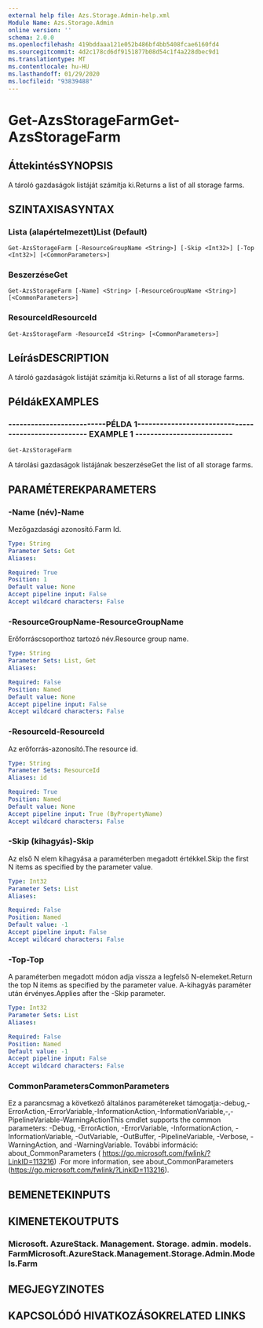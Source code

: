 ```yaml
---
external help file: Azs.Storage.Admin-help.xml
Module Name: Azs.Storage.Admin
online version: ''
schema: 2.0.0
ms.openlocfilehash: 419bddaaa121e052b486bf4bb5408fcae6160fd4
ms.sourcegitcommit: 4d2c178cd6df9151877b08d54c1f4a228dbec9d1
ms.translationtype: MT
ms.contentlocale: hu-HU
ms.lasthandoff: 01/29/2020
ms.locfileid: "93839488"
---
```

# <span data-ttu-id="a8c2f-101">Get-AzsStorageFarm</span><span class="sxs-lookup"><span data-stu-id="a8c2f-101">Get-AzsStorageFarm</span></span>

## <span data-ttu-id="a8c2f-102">Áttekintés</span><span class="sxs-lookup"><span data-stu-id="a8c2f-102">SYNOPSIS</span></span>
<span data-ttu-id="a8c2f-103">A tároló gazdaságok listáját számítja ki.</span><span class="sxs-lookup"><span data-stu-id="a8c2f-103">Returns a list of all storage farms.</span></span>

## <span data-ttu-id="a8c2f-104">SZINTAXISA</span><span class="sxs-lookup"><span data-stu-id="a8c2f-104">SYNTAX</span></span>

### <span data-ttu-id="a8c2f-105">Lista (alapértelmezett)</span><span class="sxs-lookup"><span data-stu-id="a8c2f-105">List (Default)</span></span>
```
Get-AzsStorageFarm [-ResourceGroupName <String>] [-Skip <Int32>] [-Top <Int32>] [<CommonParameters>]
```

### <span data-ttu-id="a8c2f-106">Beszerzése</span><span class="sxs-lookup"><span data-stu-id="a8c2f-106">Get</span></span>
```
Get-AzsStorageFarm [-Name] <String> [-ResourceGroupName <String>] [<CommonParameters>]
```

### <span data-ttu-id="a8c2f-107">ResourceId</span><span class="sxs-lookup"><span data-stu-id="a8c2f-107">ResourceId</span></span>
```
Get-AzsStorageFarm -ResourceId <String> [<CommonParameters>]
```

## <span data-ttu-id="a8c2f-108">Leírás</span><span class="sxs-lookup"><span data-stu-id="a8c2f-108">DESCRIPTION</span></span>
<span data-ttu-id="a8c2f-109">A tároló gazdaságok listáját számítja ki.</span><span class="sxs-lookup"><span data-stu-id="a8c2f-109">Returns a list of all storage farms.</span></span>

## <span data-ttu-id="a8c2f-110">Példák</span><span class="sxs-lookup"><span data-stu-id="a8c2f-110">EXAMPLES</span></span>

### <span data-ttu-id="a8c2f-111">--------------------------PÉLDA 1--------------------------</span><span class="sxs-lookup"><span data-stu-id="a8c2f-111">-------------------------- EXAMPLE 1 --------------------------</span></span>
```
Get-AzsStorageFarm
```

<span data-ttu-id="a8c2f-112">A tárolási gazdaságok listájának beszerzése</span><span class="sxs-lookup"><span data-stu-id="a8c2f-112">Get the list of all storage farms.</span></span>

## <span data-ttu-id="a8c2f-113">PARAMÉTEREK</span><span class="sxs-lookup"><span data-stu-id="a8c2f-113">PARAMETERS</span></span>

### <span data-ttu-id="a8c2f-114">-Name (név)</span><span class="sxs-lookup"><span data-stu-id="a8c2f-114">-Name</span></span>
<span data-ttu-id="a8c2f-115">Mezőgazdasági azonosító.</span><span class="sxs-lookup"><span data-stu-id="a8c2f-115">Farm Id.</span></span>

```yaml
Type: String
Parameter Sets: Get
Aliases: 

Required: True
Position: 1
Default value: None
Accept pipeline input: False
Accept wildcard characters: False
```

### <span data-ttu-id="a8c2f-116">-ResourceGroupName</span><span class="sxs-lookup"><span data-stu-id="a8c2f-116">-ResourceGroupName</span></span>
<span data-ttu-id="a8c2f-117">Erőforráscsoporthoz tartozó név.</span><span class="sxs-lookup"><span data-stu-id="a8c2f-117">Resource group name.</span></span>

```yaml
Type: String
Parameter Sets: List, Get
Aliases: 

Required: False
Position: Named
Default value: None
Accept pipeline input: False
Accept wildcard characters: False
```

### <span data-ttu-id="a8c2f-118">-ResourceId</span><span class="sxs-lookup"><span data-stu-id="a8c2f-118">-ResourceId</span></span>
<span data-ttu-id="a8c2f-119">Az erőforrás-azonosító.</span><span class="sxs-lookup"><span data-stu-id="a8c2f-119">The resource id.</span></span>

```yaml
Type: String
Parameter Sets: ResourceId
Aliases: id

Required: True
Position: Named
Default value: None
Accept pipeline input: True (ByPropertyName)
Accept wildcard characters: False
```

### <span data-ttu-id="a8c2f-120">-Skip (kihagyás)</span><span class="sxs-lookup"><span data-stu-id="a8c2f-120">-Skip</span></span>
<span data-ttu-id="a8c2f-121">Az első N elem kihagyása a paraméterben megadott értékkel.</span><span class="sxs-lookup"><span data-stu-id="a8c2f-121">Skip the first N items as specified by the parameter value.</span></span>

```yaml
Type: Int32
Parameter Sets: List
Aliases: 

Required: False
Position: Named
Default value: -1
Accept pipeline input: False
Accept wildcard characters: False
```

### <span data-ttu-id="a8c2f-122">-Top</span><span class="sxs-lookup"><span data-stu-id="a8c2f-122">-Top</span></span>
<span data-ttu-id="a8c2f-123">A paraméterben megadott módon adja vissza a legfelső N-elemeket.</span><span class="sxs-lookup"><span data-stu-id="a8c2f-123">Return the top N items as specified by the parameter value.</span></span>
<span data-ttu-id="a8c2f-124">A-kihagyás paraméter után érvényes.</span><span class="sxs-lookup"><span data-stu-id="a8c2f-124">Applies after the -Skip parameter.</span></span>

```yaml
Type: Int32
Parameter Sets: List
Aliases: 

Required: False
Position: Named
Default value: -1
Accept pipeline input: False
Accept wildcard characters: False
```

### <span data-ttu-id="a8c2f-125">CommonParameters</span><span class="sxs-lookup"><span data-stu-id="a8c2f-125">CommonParameters</span></span>
<span data-ttu-id="a8c2f-126">Ez a parancsmag a következő általános paramétereket támogatja:-debug,-ErrorAction,-ErrorVariable,-InformationAction,-InformationVariable,-,-PipelineVariable-WarningAction</span><span class="sxs-lookup"><span data-stu-id="a8c2f-126">This cmdlet supports the common parameters: -Debug, -ErrorAction, -ErrorVariable, -InformationAction, -InformationVariable, -OutVariable, -OutBuffer, -PipelineVariable, -Verbose, -WarningAction, and -WarningVariable.</span></span> <span data-ttu-id="a8c2f-127">További információ: about_CommonParameters ( https://go.microsoft.com/fwlink/?LinkID=113216) .</span><span class="sxs-lookup"><span data-stu-id="a8c2f-127">For more information, see about_CommonParameters (https://go.microsoft.com/fwlink/?LinkID=113216).</span></span>

## <span data-ttu-id="a8c2f-128">BEMENETEK</span><span class="sxs-lookup"><span data-stu-id="a8c2f-128">INPUTS</span></span>

## <span data-ttu-id="a8c2f-129">KIMENETEK</span><span class="sxs-lookup"><span data-stu-id="a8c2f-129">OUTPUTS</span></span>

### <span data-ttu-id="a8c2f-130">Microsoft. AzureStack. Management. Storage. admin. models. Farm</span><span class="sxs-lookup"><span data-stu-id="a8c2f-130">Microsoft.AzureStack.Management.Storage.Admin.Models.Farm</span></span>

## <span data-ttu-id="a8c2f-131">MEGJEGYZI</span><span class="sxs-lookup"><span data-stu-id="a8c2f-131">NOTES</span></span>

## <span data-ttu-id="a8c2f-132">KAPCSOLÓDÓ HIVATKOZÁSOK</span><span class="sxs-lookup"><span data-stu-id="a8c2f-132">RELATED LINKS</span></span>

